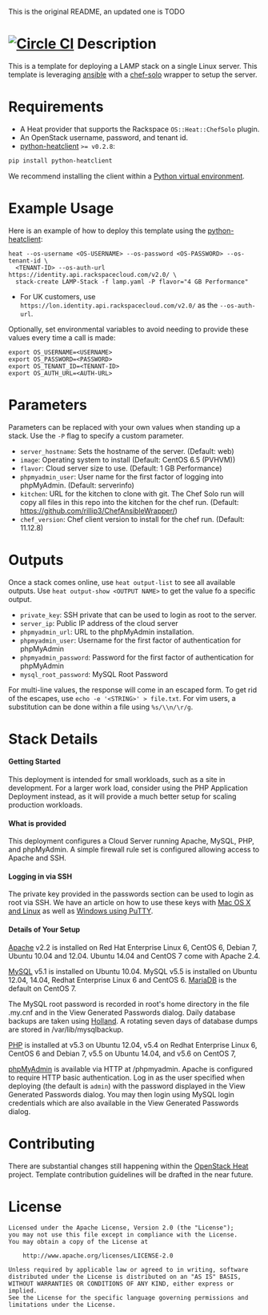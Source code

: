 This is the original README, an updated one is TODO

[![Circle CI](https://circleci.com/gh/rackspace-orchestration-templates/lamp/tree/master.png?style=shield)](https://circleci.com/gh/rackspace-orchestration-templates/lamp)
Description
===========

This is a template for deploying a LAMP stack on a single Linux server. This
template is leveraging [ansible](http://www.ansible.com/home) with a
[chef-solo](http://docs.opscode.com/chef_solo.html) wrapper to setup the
server.

Requirements
============
* A Heat provider that supports the Rackspace `OS::Heat::ChefSolo` plugin.
* An OpenStack username, password, and tenant id.
* [python-heatclient](https://github.com/openstack/python-heatclient)
`>= v0.2.8`:

```bash
pip install python-heatclient
```

We recommend installing the client within a [Python virtual
environment](http://www.virtualenv.org/).

Example Usage
=============
Here is an example of how to deploy this template using the
[python-heatclient](https://github.com/openstack/python-heatclient):

```
heat --os-username <OS-USERNAME> --os-password <OS-PASSWORD> --os-tenant-id \
  <TENANT-ID> --os-auth-url https://identity.api.rackspacecloud.com/v2.0/ \
  stack-create LAMP-Stack -f lamp.yaml -P flavor="4 GB Performance"
```

* For UK customers, use `https://lon.identity.api.rackspacecloud.com/v2.0/` as
the `--os-auth-url`.

Optionally, set environmental variables to avoid needing to provide these
values every time a call is made:

```
export OS_USERNAME=<USERNAME>
export OS_PASSWORD=<PASSWORD>
export OS_TENANT_ID=<TENANT-ID>
export OS_AUTH_URL=<AUTH-URL>
```

Parameters
==========
Parameters can be replaced with your own values when standing up a stack. Use
the `-P` flag to specify a custom parameter.

* `server_hostname`: Sets the hostname of the server. (Default: web)
* `image`: Operating system to install (Default: CentOS 6.5 (PVHVM))
* `flavor`: Cloud server size to use. (Default: 1 GB Performance)
* `phpmyadmin_user`: User name for the first factor of logging into phpMyAdmin.
  (Default: serverinfo)
* `kitchen`: URL for the kitchen to clone with git. The Chef Solo run will copy
  all files in this repo into the kitchen for the chef run. (Default:
  https://github.com/rillip3/ChefAnsibleWrapper/)
* `chef_version`: Chef client version to install for the chef run. (Default:
  11.12.8)

Outputs
=======
Once a stack comes online, use `heat output-list` to see all available outputs.
Use `heat output-show <OUTPUT NAME>` to get the value fo a specific output.

* `private_key`: SSH private that can be used to login as root to the server.
* `server_ip`: Public IP address of the cloud server
* `phpmyadmin_url`: URL to the phpMyAdmin installation.
* `phpmyadmin_user`: Username for the first factor of authentication for
  phpMyAdmin
* `phpmyadmin_password`: Password for the first factor of authentication for
  phpMyAdmin
* `mysql_root_password`: MySQL Root Password

For multi-line values, the response will come in an escaped form. To get rid of
the escapes, use `echo -e '<STRING>' > file.txt`. For vim users, a substitution
can be done within a file using `%s/\\n/\r/g`.

Stack Details
=============
#### Getting Started
This deployment is intended for small workloads, such as a site in
development. For a larger work load, consider using the PHP Application
Deployment instead, as it will provide a much better setup for scaling
production workloads.

#### What is provided
This deployment configures a Cloud Server running Apache, MySQL, PHP, and
phpMyAdmin. A simple firewall rule set is configured allowing access to
Apache and SSH.

#### Logging in via SSH
The private key provided in the passwords section can be used to login as
root via SSH.  We have an article on how to use these keys with [Mac OS X and
Linux](http://www.rackspace.com/knowledge_center/article/logging-in-with-a-ssh-private-key-on-linuxmac)
as well as [Windows using
PuTTY](http://www.rackspace.com/knowledge_center/article/logging-in-with-a-ssh-private-key-on-windows).

#### Details of Your Setup
[Apache](http://www.apache.org/) v2.2 is installed on Red Hat Enterprise
Linux 6, CentOS 6, Debian 7, Ubuntu 10.04 and 12.04. Ubuntu 14.04 and CentOS 7
come with Apache 2.4.

[MySQL](http://www.mysql.com/) v5.1 is installed on Ubuntu 10.04. MySQL v5.5
is installed on Ubuntu 12.04, 14.04, Redhat Enterprise Linux 6 and CentOS 6.
[MariaDB](https://mariadb.com/) is the default on CentOS 7.

The MySQL root password is recorded in root's home directory in the
file .my.cnf and in the View Generated Passwords dialog. Daily database
backups are taken using [Holland](http://hollandbackup.org/). A rotating
seven days of database dumps are stored in /var/lib/mysqlbackup.

[PHP](http://www.php.net/) is installed at v5.3 on Ubuntu 12.04, v5.4 on
Redhat Enterprise Linux 6, CentOS 6 and Debian 7, v5.5 on Ubuntu 14.04,
and v5.6 on CentOS 7,

[phpMyAdmin](http://www.phpmyadmin.net/) is available via HTTP at
/phpmyadmin. Apache is configured to require HTTP basic authentication. Log
in as the user specified when deploying (the default is `admin`) with the
password displayed in the View Generated Passwords dialog. You may then login
using MySQL login credentials which are also available in the View Generated
Passwords dialog.

Contributing
============
There are substantial changes still happening within the [OpenStack
Heat](https://wiki.openstack.org/wiki/Heat) project. Template contribution
guidelines will be drafted in the near future.

License
=======
```
Licensed under the Apache License, Version 2.0 (the "License");
you may not use this file except in compliance with the License.
You may obtain a copy of the License at

    http://www.apache.org/licenses/LICENSE-2.0

Unless required by applicable law or agreed to in writing, software
distributed under the License is distributed on an "AS IS" BASIS,
WITHOUT WARRANTIES OR CONDITIONS OF ANY KIND, either express or implied.
See the License for the specific language governing permissions and
limitations under the License.
```
